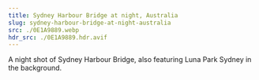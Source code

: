 ```yaml
---
title: Sydney Harbour Bridge at night, Australia
slug: sydney-harbour-bridge-at-night-australia
src: ./0E1A9889.webp
hdr_src: ./0E1A9889.hdr.avif
---
```


A night shot of Sydney Harbour Bridge, also featuring Luna Park Sydney in the
background.
